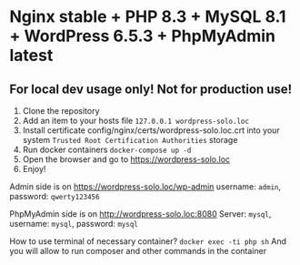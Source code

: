 # Nginx stable + PHP 8.3 + MySQL 8.1 + WordPress 6.5.3 + PhpMyAdmin latest

## For local dev usage only! Not for production use!

1) Clone the repository
2) Add an item to your hosts file `127.0.0.1 wordpress-solo.loc`
3) Install certificate config/nginx/certs/wordpress-solo.loc.crt into your system `Trusted Root Certification Authorities` storage
4) Run docker containers `docker-compose up -d`
5) Open the browser and go to https://wordpress-solo.loc
6) Enjoy!

Admin side is on https://wordpress-solo.loc/wp-admin
username: `admin`, password: `qwerty123456`

PhpMyAdmin side is on http://wordpress-solo.loc:8080
Server: `mysql`, username: `mysql`, password: `mysql`

How to use terminal of necessary container?
`docker exec -ti php sh`
And you will allow to run composer and other commands in the container
